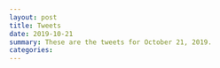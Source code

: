 ```yaml
---
layout: post
title: Tweets
date: 2019-10-21
summary: These are the tweets for October 21, 2019.
categories:
---
```


